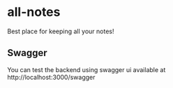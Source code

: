 # all-notes

Best place for keeping all your notes!

## Swagger

You can test the backend using swagger ui available at http://localhost:3000/swagger
